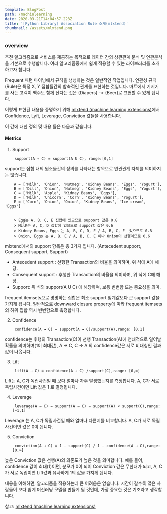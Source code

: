 ```yaml
---
template: BlogPost
path: /machinlearning
date: 2020-03-21T14:04:57.223Z
title: '[Python Library] Association Rule 소개(mlxtend)'
thumbnail: /assets/mlxtend.png
---
```


### overview

추천 알고리즘으로 서비스를 제공하는 목적으로 데이터 간의 상관관계 분석 및 연관분석을 기본으로 수행합니다. 여러 알고리즘중에서 쉽게 적용할 수 있는 라이브러리를 소개하고자 합니다.  


Frequent 패턴 마이닝에서 규칙을 생성하는 것은 일반적인 작업입니다.
연관성 규칙(Rule)은 특정 X, Y 집합들간의 함축적인 관계를 표현하는 것입니다. 
마트에서 기저기를 사는 고객이 맥주도 함께 산다는 것은 {Diapers} -> {Beer}로 표현할 수 있게 됩니다. 
 
이렇게 표현된 내용을 증명하기 위해 [mlxtend (machine learning extensions)](http://rasbt.github.io/mlxtend/)에서 Confidence, Lyft, Leverage, Conviction 값들을 사용합니다. 

이 값에 대한 정의 및 내용 들은 다음과 같습니다.

#### Metrics

1. Support

        support(A → C) = support(A U C), range:[0,1]
      
support는 집합 내의 원소들간의 정의를 나타내는 항목으로 연관관계 자체를 의미하지는 않습니다.

        A = ['Milk', 'Onion', 'Nutmeg', 'Kidney Beans', 'Eggs', 'Yogurt'],
        B = ['Dill', 'Onion', 'Nutmeg', 'Kidney Beans', 'Eggs', 'Yogurt'],
        C = ['Milk', 'Apple', 'Kidney Beans', 'Eggs'],
        D = ['Milk', 'Unicorn', 'Corn', 'Kidney Beans', 'Yogurt'],
        E = ['Corn', 'Onion', 'Onion', 'Kidney Beans', 'Ice cream', 'Eggs']
        
        
        > Egg는 A, B, C, E 집합에 있으므로 support 값은 0.8
        > MilK는 A, C, D 집합에 있으므로 support 값은 0.6
        > Kidney Beans, Eggs 는 A, B, C, D, E / A, B, C, E  있으므로 0.8
        > Onion, Eggs 는 A, B, E / A, B, C, E 이나 Onion이 선행이므로 0.6
        
        

mlxtend에서의 support 항목은 총 3가지 입니다. (Antecedent support, Consequent support, Support)

* Antecedent support : 선행한 Transaction의 비율을 의미하며, 위 식에 A에 해당. 
* Consequent support : 후행한 Transaction의 비율을 의미하며, 위 식에 C에 해당.
* Support: 위 식의 support(A U C) 에 해당하며, 보통 빈번함 또는 중요성을 의미. 

frequent itemsets으로 명명하는 집합은 최소 support 임계값보다 큰 support 값을 가지게 됩니다. 일반적으로 downward closure property에 따라 frequent itemsets의 하위 집합 역시 빈번함으로 측정합니다. 

2. Confidence

        confidence(A → C) = support(A → C)/support(A),range: [0,1]

confidence는 후행의 Transaction(C)이 선행 Transaction(A)에 연쇄적으로 일어날 확률을 의미하며(1이 최대값),
A → C, C → A 의 confidence값은 서로 비대칭인 결과값이 나옵니다. 

3. Lift

        lift(A → C) = confidence(A → C) /support(C),range: [0,∞]


Lift는 A, C가 독립사건일 때 보다 얼마나 자주 발생했는지를 측정합니다. 
A, C가 서로 독립사건이면 Lift 값은 1 로 결정됩니다. 


4. Leverage

        levarage(A → C) = support(A → C) − support(A) × support(C),range: [−1,1]
        
Leverage 는 A, C가 독립사건일 때와 얼마나 다른지를 비교합니다. 
A, C가 서로 독립사건이면 값은 0이 됩니다. 

5. Conviction

        conviction(A → C) = 1 − support(C) / 1 − confidence(A → C),range: [0,∞]

높은 Conviction 값은 선행(A)의 의존도가 높은 것을 의미합니다.
예를 들어, confidence 값이 최대(1)이면, 분모가 0이 되어 Conviction 값은 무한대가 되고, 
A, C가 서로 독립이면 Lift값과 유사하게 1의 값을 가지게 됩니다. 


내용을 이해하면, 알고리즘을 적용하는데 큰 어려움은 없습니다. 시간이 갈수록 많은 사람들이 보다 쉽게 머신러닝 모델을 만들게 될 것인데, 가장 중요한 것은 기초라고 생각합니다. 

참고: [mlxtend (machine learning extensions)](http://rasbt.github.io/mlxtend/) 


